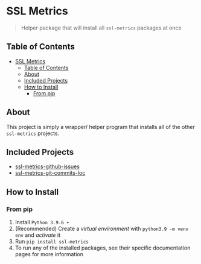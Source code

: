 # SSL Metrics

> Helper package that will install all `ssl-metrics` packages at once

## Table of Contents

- [SSL Metrics](#ssl-metrics)
  - [Table of Contents](#table-of-contents)
  - [About](#about)
  - [Included Projects](#included-projects)
  - [How to Install](#how-to-install)
    - [From pip](#from-pip)

## About

This project is simply a wrapper/ helper program that installs all of the other `ssl-metrics` projects.

## Included Projects

- [ssl-metrics-github-issues](https://github.com/SoftwareSystemsLaboratory/ssl-metrics-github-issues)
- [ssl-metrics-git-commits-loc](https://github.com/SoftwareSystemsLaboratory/ssl-metrics-git-commits-loc)

## How to Install

### From pip

1. Install `Python 3.9.6 +`
2. (Recommended) Create a *virtual environment* with `python3.9 -m venv env` and *activate* it
3. Run `pip install ssl-metrics`
4. To run any of the installed packages, see their specific documentation pages for more information
